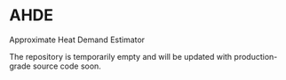# AHDE
Approximate Heat Demand Estimator

The repository is temporarily empty and will be updated with production-grade source code soon.

